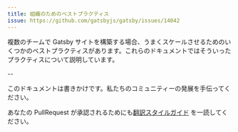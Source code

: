 ```yaml
---
title: 組織のためのベストプラクティス
issue: https://github.com/gatsbyjs/gatsby/issues/14042
---
```


複数のチームで Gatsby サイトを構築する場合、うまくスケールさせるためのいくつかのベストプラクティスがあります。これらのドキュメントではそういったプラクティスについて説明しています。

<GuideList slug={props.slug} />

--

このドキュメントは書きかけです。私たちのコミュニティーの発展を手伝ってください。

あなたの PullRequest が承認されるためにも[翻訳スタイルガイド](/contributing/gatsby-style-guide/) を一読してください。
